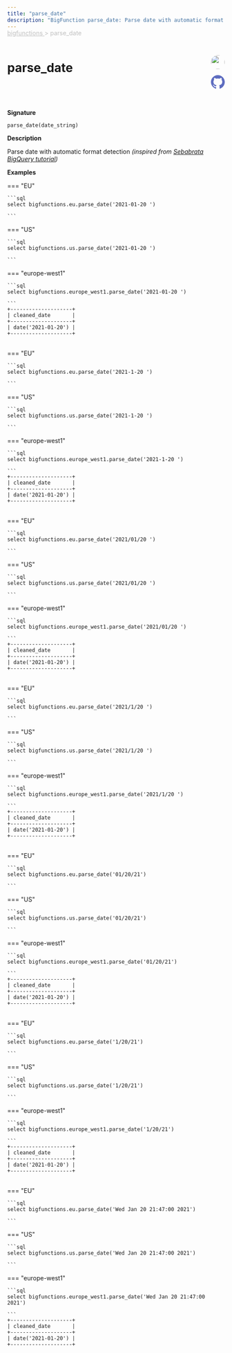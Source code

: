 ```yaml
---
title: "parse_date"
description: "BigFunction parse_date: Parse date with automatic format detection"
---
```


<span style="color: silver; position: relative; top: -1rem">
  <a href=".." style="color: silver">bigfunctions </a> > parse_date
</span>

# parse_date


<div style="position: relative; top: -4rem; margin-bottom:  -2rem; text-align: right; z-index: 9999;">
  
  <a href="https://www.linkedin.com/in/sebo-banerjee/" title="Credits: Sebabrata Banerjee" target="_blank">
    <img src="https://media-exp1.licdn.com/dms/image/C4D03AQHFfCabt6UuLw/profile-displayphoto-shrink_200_200/0/1662473522711?e=1672272000&v=beta&t=hlhzWEk4UwQyaZmwNN1u9_F3DeRCLNwYgQrym-OiMC8" width="32" style=" border-radius: 50% !important">
  </a>
  
  <a href="{REPO_URL}/tree/main/bigfunctions/parse_date.yaml" title="Edit on GitHub" target="_blank"><svg xmlns="http://www.w3.org/2000/svg" width="32" height="32" viewBox="0 0 24 24"><path fill="#5d6cc0" d="M12 0c-6.626 0-12 5.373-12 12 0 5.302 3.438 9.8 8.207 11.387.599.111.793-.261.793-.577v-2.234c-3.338.726-4.033-1.416-4.033-1.416-.546-1.387-1.333-1.756-1.333-1.756-1.089-.745.083-.729.083-.729 1.205.084 1.839 1.237 1.839 1.237 1.07 1.834 2.807 1.304 3.492.997.107-.775.418-1.305.762-1.604-2.665-.305-5.467-1.334-5.467-5.931 0-1.311.469-2.381 1.236-3.221-.124-.303-.535-1.524.117-3.176 0 0 1.008-.322 3.301 1.23.957-.266 1.983-.399 3.003-.404 1.02.005 2.047.138 3.006.404 2.291-1.552 3.297-1.23 3.297-1.23.653 1.653.242 2.874.118 3.176.77.84 1.235 1.911 1.235 3.221 0 4.609-2.807 5.624-5.479 5.921.43.372.823 1.102.823 2.222v3.293c0 .319.192.694.801.576 4.765-1.589 8.199-6.086 8.199-11.386 0-6.627-5.373-12-12-12z"/></svg></a>
</div>



**Signature** 
```
parse_date(date_string)
```

**Description**

Parse date with automatic format detection
*(inspired from [Sebabrata BigQuery tutorial](https://www.linkedin.com/feed/update/urn:li:activity:6989555205612670976/))*





**Examples**













=== "EU"

    ```sql
    select bigfunctions.eu.parse_date('2021-01-20 ')
    
    ```




=== "US"

    ```sql
    select bigfunctions.us.parse_date('2021-01-20 ')
    
    ```




=== "europe-west1"

    ```sql
    select bigfunctions.europe_west1.parse_date('2021-01-20 ')
    
    ```









<pre style="margin-top: -1rem;">
<code style="padding-top: 0px; padding-bottom: 0px;">+--------------------+
| cleaned_date       |
+--------------------+
| date(&#39;2021-01-20&#39;) |
+--------------------+
</code>
</pre>



















=== "EU"

    ```sql
    select bigfunctions.eu.parse_date('2021-1-20 ')
    
    ```




=== "US"

    ```sql
    select bigfunctions.us.parse_date('2021-1-20 ')
    
    ```




=== "europe-west1"

    ```sql
    select bigfunctions.europe_west1.parse_date('2021-1-20 ')
    
    ```









<pre style="margin-top: -1rem;">
<code style="padding-top: 0px; padding-bottom: 0px;">+--------------------+
| cleaned_date       |
+--------------------+
| date(&#39;2021-01-20&#39;) |
+--------------------+
</code>
</pre>



















=== "EU"

    ```sql
    select bigfunctions.eu.parse_date('2021/01/20 ')
    
    ```




=== "US"

    ```sql
    select bigfunctions.us.parse_date('2021/01/20 ')
    
    ```




=== "europe-west1"

    ```sql
    select bigfunctions.europe_west1.parse_date('2021/01/20 ')
    
    ```









<pre style="margin-top: -1rem;">
<code style="padding-top: 0px; padding-bottom: 0px;">+--------------------+
| cleaned_date       |
+--------------------+
| date(&#39;2021-01-20&#39;) |
+--------------------+
</code>
</pre>



















=== "EU"

    ```sql
    select bigfunctions.eu.parse_date('2021/1/20 ')
    
    ```




=== "US"

    ```sql
    select bigfunctions.us.parse_date('2021/1/20 ')
    
    ```




=== "europe-west1"

    ```sql
    select bigfunctions.europe_west1.parse_date('2021/1/20 ')
    
    ```









<pre style="margin-top: -1rem;">
<code style="padding-top: 0px; padding-bottom: 0px;">+--------------------+
| cleaned_date       |
+--------------------+
| date(&#39;2021-01-20&#39;) |
+--------------------+
</code>
</pre>



















=== "EU"

    ```sql
    select bigfunctions.eu.parse_date('01/20/21')
    
    ```




=== "US"

    ```sql
    select bigfunctions.us.parse_date('01/20/21')
    
    ```




=== "europe-west1"

    ```sql
    select bigfunctions.europe_west1.parse_date('01/20/21')
    
    ```









<pre style="margin-top: -1rem;">
<code style="padding-top: 0px; padding-bottom: 0px;">+--------------------+
| cleaned_date       |
+--------------------+
| date(&#39;2021-01-20&#39;) |
+--------------------+
</code>
</pre>



















=== "EU"

    ```sql
    select bigfunctions.eu.parse_date('1/20/21')
    
    ```




=== "US"

    ```sql
    select bigfunctions.us.parse_date('1/20/21')
    
    ```




=== "europe-west1"

    ```sql
    select bigfunctions.europe_west1.parse_date('1/20/21')
    
    ```









<pre style="margin-top: -1rem;">
<code style="padding-top: 0px; padding-bottom: 0px;">+--------------------+
| cleaned_date       |
+--------------------+
| date(&#39;2021-01-20&#39;) |
+--------------------+
</code>
</pre>



















=== "EU"

    ```sql
    select bigfunctions.eu.parse_date('Wed Jan 20 21:47:00 2021')
    
    ```




=== "US"

    ```sql
    select bigfunctions.us.parse_date('Wed Jan 20 21:47:00 2021')
    
    ```




=== "europe-west1"

    ```sql
    select bigfunctions.europe_west1.parse_date('Wed Jan 20 21:47:00 2021')
    
    ```









<pre style="margin-top: -1rem;">
<code style="padding-top: 0px; padding-bottom: 0px;">+--------------------+
| cleaned_date       |
+--------------------+
| date(&#39;2021-01-20&#39;) |
+--------------------+
</code>
</pre>









